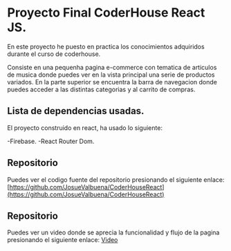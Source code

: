# Proyecto Final CoderHouse React JS.

En este proyecto he puesto en practica los conocimientos adquiridos durante el curso de coderhouse.

Consiste en una pequenha pagina e-commerce con tematica de articulos de musica donde puedes ver en la vista principal una serie de productos variados. En la parte superior se encuentra la barra de navegacion donde puedes acceder a las distintas categorias y al carrito de compras.

## Lista de dependencias usadas.

El proyecto construido en react, ha usado lo siguiente:

-Firebase.
-React Router Dom. 

## Repositorio

Puedes ver el codigo fuente del repositorio presionando el siguiente enlace:
[https://github.com/JosueValbuena/CoderHouseReact](https://github.com/JosueValbuena/CoderHouseReact)

## Repositorio
Puedes ver un video donde se aprecia la funcionalidad y flujo de la pagina presionando el siguiente enlace: [Video](https://www.youtube.com/watch?v=gL_kdgD3ylk)